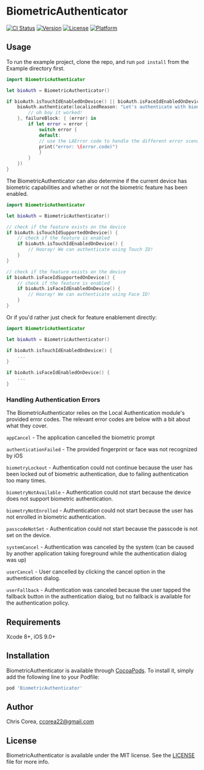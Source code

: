 # BiometricAuthenticator

[![CI Status](http://img.shields.io/travis/Chris-Corea/BiometricAuthenticator.svg?style=flat)](https://travis-ci.org/Chris-Corea/BiometricAuthenticator)
[![Version](https://img.shields.io/cocoapods/v/BiometricAuthenticator.svg?style=flat)](http://cocoapods.org/pods/BiometricAuthenticator)
[![License](https://img.shields.io/cocoapods/l/BiometricAuthenticator.svg?style=flat)](http://cocoapods.org/pods/BiometricAuthenticator)
[![Platform](https://img.shields.io/cocoapods/p/BiometricAuthenticator.svg?style=flat)](http://cocoapods.org/pods/BiometricAuthenticator)

## Usage

To run the example project, clone the repo, and run `pod install` from the Example directory first.

```swift
import BiometricAuthenticator

let bioAuth = BiometricAuthenticator()

if bioAuth.isTouchIdEnabledOnDevice() || bioAuth.isFaceIdEnabledOnDevice() {
    bioAuth.authenticate(localizedReason: "Let's authenticate with biometrics!", successBlock: {
        // oh boy it worked!
    }, failureBlock: { (error) in
        if let error = error {
            switch error {
            default:
            // use the LAError code to handle the different error scenarios
            print("error: \(error.code)")
            }
        }
    })
}
```

The BiometricAuthenticator can also determine if the current device has biometric capabilities and whether or not the biometric feature has been enabled.

```swift
import BiometricAuthenticator

let bioAuth = BiometricAuthenticator()

// check if the feature exists on the device
if bioAuth.isTouchIdSupportedOnDevice() {
    // check if the feature is enabled
    if bioAuth.isTouchIdEnabledOnDevice() {
        // Hooray! We can authenticate using Touch ID!
    }
}

// check if the feature exists on the device
if bioAuth.isFaceIdSupportedOnDevice() {
    // check if the feature is enabled
    if bioAuth.isFaceIdEnabledOnDevice() {
        // Hooray! We can authenticate using Face ID!
    }
}
```

Or if you'd rather just check for feature enablement directly:

```swift
import BiometricAuthenticator

let bioAuth = BiometricAuthenticator()

if bioAuth.isTouchIdEnabledOnDevice() {
    ...
}

if bioAuth.isFaceIdEnabledOnDevice() {
    ...
}
```

### Handling Authentication Errors

The BiometricAuthenticator relies on the Local Authentication module's provided
error codes. The relevant error codes are below with a bit about what they cover.

`appCancel` - The application cancelled the biometric prompt

`authenticationFailed` - The provided fingerprint or face was not recognized by iOS

`biometryLockout` - Authentication could not continue because the user has been locked
out of biometric authentication, due to failing authentication too many times.

`biometryNotAvailable` - Authentication could not start because the device does not support
biometric authentication.

`biometryNotEnrolled` - Authentication could not start because the user has not enrolled in
biometric authentication.

`passcodeNotSet` - Authentication could not start because the passcode is not set on the device.

`systemCancel` - Authentication was canceled by the system (can be caused by another application
taking foreground while the authentication dialog was up)

`userCancel` - User cancelled by clicking the cancel option in the authentication dialog.

`userFallback` - Authentication was canceled because the user tapped the fallback button in the
authentication dialog, but no fallback is available for the authentication policy.

## Requirements

Xcode 8+, iOS 9.0+

## Installation

BiometricAuthenticator is available through [CocoaPods](http://cocoapods.org). To install
it, simply add the following line to your Podfile:

```ruby
pod 'BiometricAuthenticator'
```

## Author

Chris Corea, ccorea22@gmail.com

## License

BiometricAuthenticator is available under the MIT license. See the [LICENSE](https://github.com/Chris-Corea/BiometricAuthenticator/blob/master/LICENSE) file for more info.

